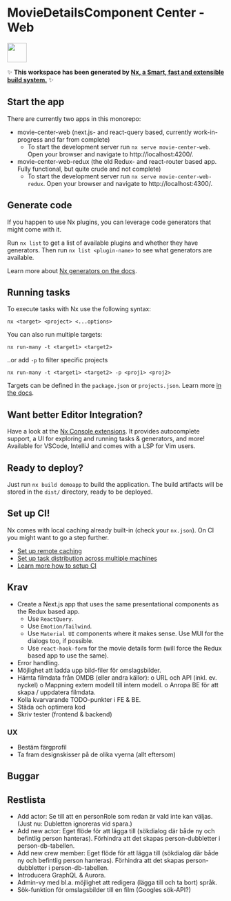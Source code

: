 # MovieDetailsComponent Center - Web

<a alt="Nx logo" href="https://nx.dev" target="_blank" rel="noreferrer"><img src="https://raw.githubusercontent.com/nrwl/nx/master/images/nx-logo.png" width="45"></a>

✨ **This workspace has been generated by [Nx, a Smart, fast and extensible build system.](https://nx.dev)** ✨

## Start the app

There are currently two apps in this monorepo:

- movie-center-web (next.js- and react-query based, currently work-in-progress and far from complete)
  - To start the development server run `nx serve movie-center-web`. Open your browser and navigate to http://localhost:4200/.
- movie-center-web-redux (the old Redux- and react-router based app. Fully functional, but quite crude and not complete)
  - To start the development server run `nx serve movie-center-web-redux`. Open your browser and navigate to http://localhost:4300/.

## Generate code

If you happen to use Nx plugins, you can leverage code generators that might come with it.

Run `nx list` to get a list of available plugins and whether they have generators. Then run `nx list <plugin-name>` to see what generators are available.

Learn more about [Nx generators on the docs](https://nx.dev/plugin-features/use-code-generators).

## Running tasks

To execute tasks with Nx use the following syntax:

```
nx <target> <project> <...options>
```

You can also run multiple targets:

```
nx run-many -t <target1> <target2>
```

..or add `-p` to filter specific projects

```
nx run-many -t <target1> <target2> -p <proj1> <proj2>
```

Targets can be defined in the `package.json` or `projects.json`. Learn more [in the docs](https://nx.dev/core-features/run-tasks).

## Want better Editor Integration?

Have a look at the [Nx Console extensions](https://nx.dev/nx-console). It provides autocomplete support, a UI for exploring and running tasks & generators, and more! Available for VSCode, IntelliJ and comes with a LSP for Vim users.

## Ready to deploy?

Just run `nx build demoapp` to build the application. The build artifacts will be stored in the `dist/` directory, ready to be deployed.

## Set up CI!

Nx comes with local caching already built-in (check your `nx.json`). On CI you might want to go a step further.

- [Set up remote caching](https://nx.dev/core-features/share-your-cache)
- [Set up task distribution across multiple machines](https://nx.dev/nx-cloud/features/distribute-task-execution)
- [Learn more how to setup CI](https://nx.dev/recipes/ci)

## Krav

- Create a Next.js app that uses the same presentational components as the Redux based app.
  - Use `ReactQuery`.
  - Use `Emotion/Tailwind`.
  - Use `Material UI` components where it makes sense. Use MUI for the dialogs too, if possible.
  - Use `react-hook-form` for the movie details form (will force the Redux based app to use the same).
- Error handling.
- Möjlighet att ladda upp bild-filer för omslagsbilder.
- Hämta filmdata från OMDB (eller andra källor):
  o URL och API (inkl. ev. nyckel)
  o Mappning extern modell till intern modell.
  o Anropa BE för att skapa / uppdatera filmdata.
- Kolla kvarvarande TODO-punkter i FE & BE.
- Städa och optimera kod
- Skriv tester (frontend & backend)

### UX

- Bestäm färgprofil
- Ta fram designskisser på de olika vyerna (allt eftersom)

## Buggar

## Restlista

- Add actor: Se till att en personRole som redan är vald inte kan väljas. (Just nu: Dubletten ignoreras vid spara.)
- Add new actor: Eget flöde för att lägga till (sökdialog där både ny och befintlig person hanteras). Förhindra att det skapas person-dubbletter i person-db-tabellen.
- Add new crew member: Eget flöde för att lägga till (sökdialog där både ny och befintlig person hanteras). Förhindra att det skapas person-dubbletter i person-db-tabellen.
- Introducera GraphQL & Aurora.
- Admin-vy med bl.a. möjlighet att redigera (lägga till och ta bort) språk.
- Sök-funktion för omslagsbilder till en film (Googles sök-API?)
